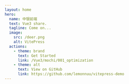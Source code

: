 ```yaml
---
layout: home
hero:
  name: 中银前端
  text: Vue3 share.
  tagline: Come on...
  image:
    src: /deer.png
    alt: VitePress
  actions:
    - theme: brand
      text: Get Started
      link: /Vue3/mochi/001_optimization
    - theme: alt
      text: View on GitHub
      link: https://github.com/lemonnuu/vitepress-demo
---
```


<style>
:root {
  --vp-home-hero-name-color: transparent;
  --vp-home-hero-name-background: -webkit-linear-gradient(120deg, #bd34fe, #41d1ff);
}
</style>

<script setup>
import { VPTeamMembers } from 'vitepress/theme'

const members = [
  {
    avatar: '/avatar/hh.jpg',
    name: 'Hou Hao',
    title: 'Leader',
  },
  {
    avatar: '/avatar/nlf.jpg',
    name: 'Niu Lifeng',
    title: 'Member',
  },
  {
    avatar: '/avatar/ljx.jpg',
    name: 'Lei Junxin',
    title: 'Member',
  },
  {
    avatar: '/avatar/zzh.jpg',
    name: 'Chu Zhihui',
    title: 'Member',
  },
  {
    avatar: '/avatar/zbc.jpg',
    name: 'Zhang Baochao',
    title: 'Member',
  },
  {
    avatar: '/avatar/xdr.jpg',
    name: 'Xi Dongran',
    title: 'Member',
  },
  {
    avatar: '/avatar/lyj.jpg',
    name: 'Lu Yujie',
    title: 'Member',
  },
  {
    avatar: '/avatar/hw.jpg',
    name: 'Han Wei',
    title: 'Member',
  },{
    avatar: '/avatar/cxk.jpg',
    name: 'Chen Xiaokang',
    title: 'Member',
  },
]
</script>

<VPTeamMembers size="small" :members="members" />
